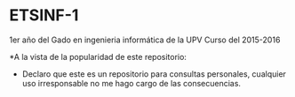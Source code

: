 # ETSINF-1
1er año del Gado en ingenieria informática de la UPV
Curso del 2015-2016

*A la vista de la popularidad de este repositorio:
* Declaro que este es un repositorio para consultas personales, cualquier uso irresponsable no me hago cargo de las consecuencias.
